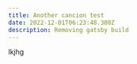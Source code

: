 ```yaml
---
title: Another cancion test
date: 2022-12-01T06:23:48.300Z
description: Removing gatsby build
---
```

lkjhg